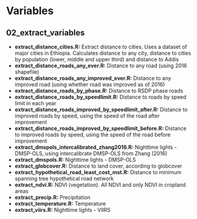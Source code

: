 # Variables

## 02_extract_variables

* __extract_distance_cities.R:__ Extract distance to cities. Uses a dataset of major cities in Ethiopia. Calculates distance to any city, distance to cities by population (lower, middle and upper third) and distance to Addis
* __extract_distance_roads_any_ever.R:__ Distance to any road (using 2016 shapefile)
* __extract_distance_roads_any_improved_ever.R:__ Distance to any improved road (using whether road was improved as of 2016)
* __extract_distance_roads_by_phase.R:__ Distance to RSDP phase roads
* __extract_distance_roads_by_speedlimit.R:__ Distance to roads by speed limit in each year
* __extract_distance_roads_improved_by_speedlimit_after.R:__ Distance to improved roads by speed, using the speed of the road after improvement
* __extract_distance_roads_improved_by_speedlimit_before.R:__ Distance to improved roads by speed, using the speed of the road before improvement
* __extract_dmspols_intercalibrated_zhang2016.R:__ Nighttime lights - DMSP-OLS, using intercalibrate DMSP-OLS from Zhang (2016)
* __extract_dmspols.R:__ Nighttime lights - DMSP-OLS
* __extract_globcover.R:__ Distance to land cover, according to globcover
* __extract_hypothetical_road_least_cost_mst.R:__ Distance to minimum spanning tree hypothetical road network
* __extract_ndvi.R:__ NDVI (vegetation). All NDVI and only NDVI in cropland areas
* __extract_precip.R:__ Precipitation
* __extract_temperature.R:__ Temperature
* __extract_viirs.R:__ Nighttime lights - VIIRS
